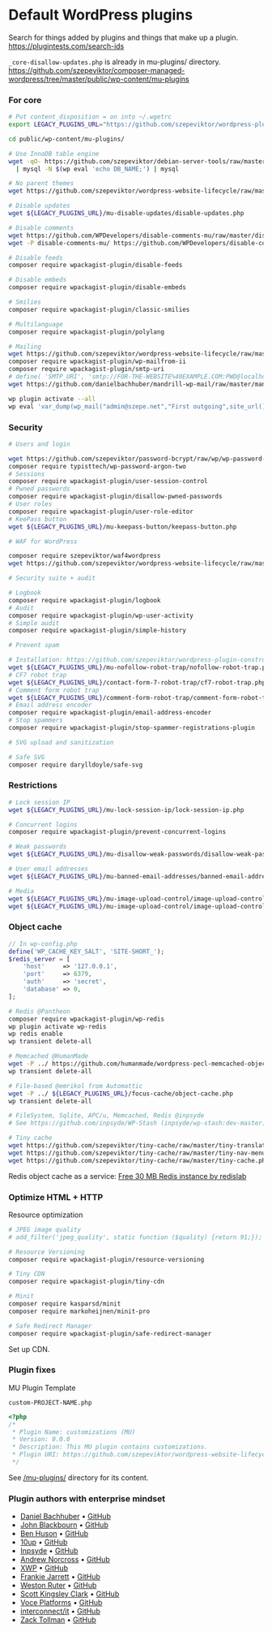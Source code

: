# Default WordPress plugins

Search for things added by plugins and things that make up a plugin.
https://plugintests.com/search-ids

`_core-disallow-updates.php` is already in mu-plugins/ directory.
https://github.com/szepeviktor/composer-managed-wordpress/tree/master/public/wp-content/mu-plugins

### For core

```bash
# Put content_disposition = on into ~/.wgetrc
export LEGACY_PLUGINS_URL="https://github.com/szepeviktor/wordpress-plugin-construction/raw/master"

cd public/wp-content/mu-plugins/

# Use InnoDB table engine
wget -qO- https://github.com/szepeviktor/debian-server-tools/raw/master/mysql/alter-table.sql \
  | mysql -N $(wp eval 'echo DB_NAME;') | mysql

# No parent themes
wget https://github.com/szepeviktor/wordpress-website-lifecycle/raw/master/mu-plugins/_core-child-themes.php

# Disable updates
wget ${LEGACY_PLUGINS_URL}/mu-disable-updates/disable-updates.php

# Disable comments
wget https://github.com/WPDevelopers/disable-comments-mu/raw/master/disable-comments-mu.php
wget -P disable-comments-mu/ https://github.com/WPDevelopers/disable-comments-mu/raw/master/disable-comments-mu/comments-template.php

# Disable feeds
composer require wpackagist-plugin/disable-feeds

# Disable embeds
composer require wpackagist-plugin/disable-embeds

# Smilies
composer require wpackagist-plugin/classic-smilies

# Multilanguage
composer require wpackagist-plugin/polylang

# Mailing
wget https://github.com/szepeviktor/wordpress-website-lifecycle/raw/master/mu-plugins/_core-mail.php
composer require wpackagist-plugin/wp-mailfrom-ii
composer require wpackagist-plugin/smtp-uri
# define( 'SMTP_URI', 'smtp://FOR-THE-WEBSITE%40EXAMPLE.COM:PWD@localhost' );
wget https://github.com/danielbachhuber/mandrill-wp-mail/raw/master/mandrill-wp-mail.php

wp plugin activate --all
wp eval 'var_dump(wp_mail("admin@szepe.net","First outgoing",site_url()));'
```

### Security

```bash
# Users and login

wget https://github.com/szepeviktor/password-bcrypt/raw/wp/wp-password-bcrypt.php
composer require typisttech/wp-password-argon-two
# Sessions
composer require wpackagist-plugin/user-session-control
# Pwned passwords
composer require wpackagist-plugin/disallow-pwned-passwords
# User roles
composer require wpackagist-plugin/user-role-editor
# KeePass button
wget ${LEGACY_PLUGINS_URL}/mu-keepass-button/keepass-button.php

# WAF for WordPress

composer require szepeviktor/waf4wordpress
wget https://github.com/szepeviktor/wordpress-website-lifecycle/raw/master/mu-plugins/waf4wordpress.php

# Security suite + audit

# Logbook
composer require wpackagist-plugin/logbook
# Audit
composer require wpackagist-plugin/wp-user-activity
# Simple audit
composer require wpackagist-plugin/simple-history

# Prevent spam

# Installation: https://github.com/szepeviktor/wordpress-plugin-construction/tree/master/mu-nofollow-robot-trap
wget ${LEGACY_PLUGINS_URL}/mu-nofollow-robot-trap/nofollow-robot-trap.php
# CF7 robot trap
wget ${LEGACY_PLUGINS_URL}/contact-form-7-robot-trap/cf7-robot-trap.php
# Comment form robot trap
wget ${LEGACY_PLUGINS_URL}/comment-form-robot-trap/comment-form-robot-trap.php
# Email address encoder
composer require wpackagist-plugin/email-address-encoder
# Stop spammers
composer require wpackagist-plugin/stop-spammer-registrations-plugin

# SVG upload and sanitization

# Safe SVG
composer require darylldoyle/safe-svg
```

### Restrictions

```bash
# Lock session IP
wget ${LEGACY_PLUGINS_URL}/mu-lock-session-ip/lock-session-ip.php

# Concurrent logins
composer require wpackagist-plugin/prevent-concurrent-logins

# Weak passwords
wget ${LEGACY_PLUGINS_URL}/mu-disallow-weak-passwords/disallow-weak-passwords.php

# User email addresses
wget ${LEGACY_PLUGINS_URL}/mu-banned-email-addresses/banned-email-addresses.php

# Media
wget ${LEGACY_PLUGINS_URL}/mu-image-upload-control/image-upload-control.php
wget ${LEGACY_PLUGINS_URL}/mu-image-upload-control/image-upload-control-hu.php
```

### Object cache

```php
// In wp-config.php
define('WP_CACHE_KEY_SALT', 'SITE-SHORT_');
$redis_server = [
    'host'     => '127.0.0.1',
    'port'     => 6379,
    'auth'     => 'secret',
    'database' => 0,
];
```

```bash
# Redis @Pantheon
composer require wpackagist-plugin/wp-redis
wp plugin activate wp-redis
wp redis enable
wp transient delete-all

# Memcached @HumanMade
wget -P ../ https://github.com/humanmade/wordpress-pecl-memcached-object-cache/raw/master/object-cache.php
wp transient delete-all

# File-based @emrikol from Automattic
wget -P ../ ${LEGACY_PLUGINS_URL}/focus-cache/object-cache.php
wp transient delete-all

# FileSystem, Sqlite, APC/u, Memcached, Redis @inpsyde
# See https://github.com/inpsyde/WP-Stash (inpsyde/wp-stash:dev-master) and https://www.stashphp.com/Drivers.html

# Tiny cache
wget https://github.com/szepeviktor/tiny-cache/raw/master/tiny-translation-cache.php
wget https://github.com/szepeviktor/tiny-cache/raw/master/tiny-nav-menu-cache.php
wget https://github.com/szepeviktor/tiny-cache/raw/master/tiny-cache.php
```

Redis object cache as a service:
[Free 30 MB Redis instance by redislab](https://redis.com/redis-enterprise-cloud/overview/)

### Optimize HTML + HTTP

Resource optimization

```bash
# JPEG image quality
# add_filter('jpeg_quality', static function ($quality) {return 91;});

# Resource Versioning
composer require wpackagist-plugin/resource-versioning

# Tiny CDN
composer require wpackagist-plugin/tiny-cdn

# Minit
composer require kasparsd/minit
composer require markoheijnen/minit-pro

# Safe Redirect Manager
composer require wpackagist-plugin/safe-redirect-manager
```

Set up CDN.

### Plugin fixes

MU Plugin Template

`custom-PROJECT-NAME.php`

```php
<?php
/*
 * Plugin Name: customizations (MU)
 * Version: 0.0.0
 * Description: This MU plugin contains customizations.
 * Plugin URI: https://github.com/szepeviktor/wordpress-website-lifecycle/blob/master/Plugins.md
 */
```

See [/mu-plugins/](/mu-plugins/) directory for its content.

### Plugin authors with enterprise mindset

- [Daniel Bachhuber](https://profiles.wordpress.org/danielbachhuber/#content-plugins)
    &bull; [GitHub](https://github.com/danielbachhuber?tab=repositories&type=source)
- [John Blackbourn](https://profiles.wordpress.org/johnbillion#content-plugins)
    &bull; [GitHub](https://github.com/johnbillion?tab=repositories&type=source)
- [Ben Huson](https://profiles.wordpress.org/husobj/#content-plugins)
    &bull; [GitHub](https://github.com/benhuson?utf8=✓&tab=repositories&q=&type=source)
- [10up](https://profiles.wordpress.org/10up#content-plugins)
    &bull; [GitHub](https://github.com/10up?utf8=%E2%9C%93&q=&type=source)
- [Inpsyde](https://profiles.wordpress.org/inpsyde#content-plugins)
    &bull; [GitHub](https://github.com/inpsyde?utf8=%E2%9C%93&q=&type=source)
- [Andrew Norcross](https://profiles.wordpress.org/norcross#content-plugins)
    &bull; [GitHub](https://github.com/norcross?utf8=%E2%9C%93&tab=repositories&q=&type=source)
- [XWP](https://profiles.wordpress.org/xwp#content-plugins)
    &bull; [GitHub](https://github.com/xwp?utf8=✓&q=&type=source&)
- [Frankie Jarrett](https://profiles.wordpress.org/fjarrett#content-plugins)
    &bull; [GitHub](https://github.com/fjarrett?utf8=%E2%9C%93&tab=repositories&q=&type=source)
- [Weston Ruter](https://profiles.wordpress.org/westonruter#content-plugins)
    &bull; [GitHub](https://github.com/westonruter?utf8=✓&tab=repositories&q=&type=source)
- [Scott Kingsley Clark](https://profiles.wordpress.org/sc0ttkclark#content-plugins)
    &bull; [GitHub](https://github.com/sc0ttkclark?utf8=✓&tab=repositories&q=&type=source)
- [Voce Platforms](https://profiles.wordpress.org/voceplatforms#content-plugins)
    &bull; [GitHub](https://github.com/voceconnect?utf8=✓&q=&type=source)
- [interconnect/it](https://profiles.wordpress.org/interconnectit#content-plugins)
    &bull; [GitHub](https://github.com/interconnectit?utf8=✓&q=&type=source)
- [Zack Tollman](https://profiles.wordpress.org/tollmanz#content-plugins)
    &bull; [GitHub](https://github.com/tollmanz?utf8=✓&tab=repositories&q=&type=source)
